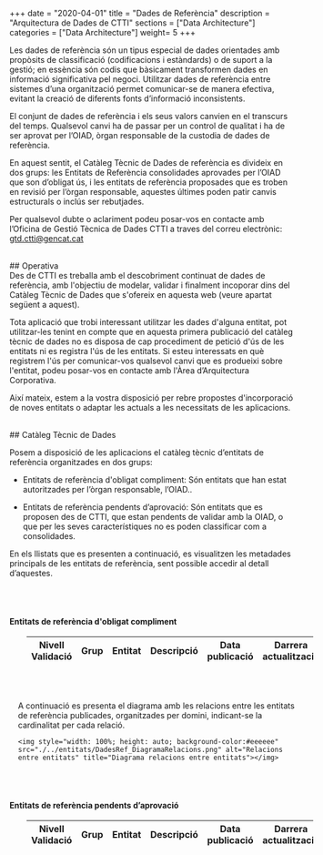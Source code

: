 +++
date        = "2020-04-01"
title       = "Dades de Referència"
description = "Arquitectura de Dades de CTTI"
sections    = ["Data Architecture"]
categories  = ["Data Architecture"]
weight= 5
+++

Les dades de referència són un tipus especial de dades orientades amb propòsits de classificació (codificacions i estàndards) o de suport a la gestió; en essència són codis que bàsicament transformen dades en informació significativa pel negoci. Utilitzar dades de referència entre sistemes d’una organització permet comunicar-se de manera efectiva, evitant la creació de diferents fonts d’informació inconsistents.

El conjunt de dades de referència i els seus valors canvien en el transcurs del temps. Qualsevol canvi ha de passar per un control de qualitat i ha de ser aprovat per l’OIAD, òrgan responsable de la custodia de dades de referència. 

En aquest sentit, el Catàleg Tècnic de Dades de referència es divideix en dos grups: les Entitats de Referència consolidades aprovades per l’OIAD que son d’obligat ús, i les entitats de referència proposades que es troben en revisió per l’òrgan responsable, aquestes últimes poden patir canvis estructurals o inclús ser rebutjades.

Per qualsevol dubte o aclariment podeu posar-vos en contacte amb l’Oficina de Gestió Tècnica de Dades CTTI a traves del correu electrònic: gtd.ctti@gencat.cat



<br/>
## Operativa
<br/>
Des de CTTI es treballa amb el descobriment continuat de dades de referència, amb l'objectiu de modelar, validar i finalment incoporar dins del Catàleg Tècnic de Dades que s'ofereix en aquesta web (veure apartat següent a aquest).

Tota aplicació que trobi interessant utilitzar les dades d'alguna entitat, pot utilitzar-les tenint en compte que en aquesta primera publicació del catàleg tècnic de dades no es disposa de cap procediment de petició d'ús de les entitats ni es registra l'ús de les entitats. Si esteu interessats en què registrem l'ús per comunicar-vos qualsevol canvi que es produeixi sobre l'entitat, podeu posar-vos en contacte amb l'Àrea d’Arquitectura Corporativa.

Així mateix, estem a la vostra disposició per rebre propostes d'incorporació de noves entitats o adaptar les actuals a les necessitats de les aplicacions.



<br/>
## Catàleg Tècnic de Dades
<br/>

Posem a disposició de les aplicacions el catàleg tècnic d’entitats de referència organitzades en dos grups:

- Entitats de referència d'obligat compliment: Són entitats que han estat autoritzades per l’òrgan responsable, l’OIAD..

- Entitats de referència pendents d’aprovació: Són entitats que es proposen des de CTTI, que estan pendents de validar amb la OIAD, o que per les seves característiques no es poden classificar com a consolidades.

En els llistats que es presenten a continuació, es visualitzen les metadades principals de les entitats de referència, sent possible accedir al detall d’aquestes.


<style>
.myButton {
  -moz-box-shadow: 0px 0px 0px -13px #9fb4f2;
  -webkit-box-shadow: 0px 0px 0px -13px #9fb4f2;
  box-shadow: 0px 0px 0px -13px #9fb4f2;
  background:-webkit-gradient(linear, left top, left bottom, color-stop(0.05, #7892c2), color-stop(1, #476e9e));
  background:-moz-linear-gradient(top, #7892c2 5%, #476e9e 100%);
  background:-webkit-linear-gradient(top, #7892c2 5%, #476e9e 100%);
  background:-o-linear-gradient(top, #7892c2 5%, #476e9e 100%);
  background:-ms-linear-gradient(top, #7892c2 5%, #476e9e 100%);
  background:linear-gradient(to bottom, #7892c2 5%, #476e9e 100%);
  filter:progid:DXImageTransform.Microsoft.gradient(startColorstr='#7892c2', endColorstr='#476e9e',GradientType=0);
  background-color:#7892c2;
  -moz-border-radius:42px;
  -webkit-border-radius:42px;
  border-radius:42px;
  border:1px solid #4e6096;
  display:inline-block;
  cursor:pointer;
  color:#ffffff;
  font-family:Arial;
  font-size:14px;
  padding:0px 40px;
  text-decoration:none;
  text-shadow:0px 1px 0px #283966;
}
.myButton:hover {
  background:-webkit-gradient(linear, left top, left bottom, color-stop(0.05, #476e9e), color-stop(1, #7892c2));
  background:-moz-linear-gradient(top, #476e9e 5%, #7892c2 100%);
  background:-webkit-linear-gradient(top, #476e9e 5%, #7892c2 100%);
  background:-o-linear-gradient(top, #476e9e 5%, #7892c2 100%);
  background:-ms-linear-gradient(top, #476e9e 5%, #7892c2 100%);
  background:linear-gradient(to bottom, #476e9e 5%, #7892c2 100%);
  filter:progid:DXImageTransform.Microsoft.gradient(startColorstr='#476e9e', endColorstr='#7892c2',GradientType=0);
  background-color:#476e9e;
}
.myButton:active {
  position:relative;
  top:1px;
}

</style>

<script type="text/javascript">
  $(document).ready(function() {  

    var tcons =  $('#tabvalidades').DataTable( {
      "ajax": './json/entitats.json',
	  "deferRender": true,
      "bFilter": true,
      "autoWidth": true,
      "scrollY": "450px",
      "scrollCollapse": true,
      "paging": false,
      "ordering": false,
      //"pageLength": 10,
      //"order": [[ 0, 'asc' ]],
      //"info":     false,
	  "language":{
                "search" : "<strong>Cerca:</strong> ",
                "infoEmpty": "No hi ha entitats",
                "zeroRecords": "No s'han trobat entitats",
                "infoFiltered":   "_END_ entitats consolidades d'un total _MAX_ entitats publicades",
                "info": ""
        },
	  "columns": [
          { data: 15 }, { data: 0 }, { data: 1 }, { data: 2 }, { data: 3 }, { data: 16 }, { data: "" }
           ],
      "columnDefs": [ 
	        {"targets": -1, "data": null, "defaultContent": "<button class=\"myButton\">Detall</button>" },
            {"targets": [ 0 ], "visible": false },
            {"targets": [ 4 ], "visible": false }
             ],
       "searchCols": [
                { "search": "Consolidat" }, null,  null, null, null, null, null
		  ]
    } );
	
    $('#tabvalidades tbody').on('click', 'button', function () {
        //var data = tcons.row( this ).data();
        var data = tcons.row( $(this).parents('tr') ).data();
        
        //console.log(data);
        //alert( 'You clicked on '+data[0]+'\'s row' );
        console.log("save data");
        console.log(data);
        localStorage.setItem('data', JSON.stringify(data));

        window.location = "../da/detallrefdades";
    } );

  
    var table =  $('#tabpendents').DataTable( {
      "ajax": './json/entitats.json',
      "deferRender": true,
      "bFilter": true,
      "autoWidth": true,
      "scrollY": "450px",
      "scrollCollapse": true,
      "paging": false,
      "ordering": false,
      //"pageLength": 10,
      //"order": [[ 0, 'asc' ]],
      //"info":     false,
	  "language":{
                "search" : "<strong>Cerca:</strong>",
                "infoEmpty": "No hi ha entitats",
                "zeroRecords": "No s'han trobat entitats",
                "infoFiltered":   "_END_ entitats d'un total _MAX_ entitats publicades",
                "info": ""
        },
	  "columns": [
          { data: 15 }, { data: 0 }, { data: 1 }, { data: 2 }, { data: 3 }, { data: 16 }, { data: "" }
           ],
      "columnDefs": [ 
	        {"targets": -1, "data": null, "defaultContent": "<button class=\"myButton\">Detall</button>" },
            {"targets": [ 0 ], "visible": false },
            {"targets": [ 4 ], "visible": false }
              ],
	  "searchCols": [
                { "search": "Pendent" }, null,  null, null, null, null, null
		  ]
    } );
     $('#tabpendents tbody').on('click', 'button', function () {
        //var data = table.row( this ).data();
        var data = table.row( $(this).parents('tr') ).data();
        
        //console.log(data);
        //alert( 'You clicked on '+data[0]+'\'s row' );
        console.log("save data");
        console.log(data);
        localStorage.setItem('data', JSON.stringify(data));

        window.location = "../da/detallrefdades";
    } );

    $('.dataTables_filter').css('float','right');  
    $('.dataTables_filter').css('padding-right','20px');  
    $('.dataTables_filter').css('padding-bottom','10px');
	
	$('.dataTables_info').css('padding-top','20px'); 
	
    $('article table').css('margin','0');
    
});
</script>

<br/><br/>
####  Entitats de referència d'obligat compliment 

<div style="width:100%; padding-left:30px">
<table id="tabvalidades" class="hover" style="width:100%">
        <thead>
            <tr>
                <th>Nivell Validació</th>
                <th>Grup</th>
                <th>Entitat</th>
                <th style="width:40%">Descripció</th>
                <th>Data publicació</th>
                <th>Darrera actualització</th>
                <th>Detall</th>
            </tr>
        </thead>
    </table>

<br/><br/>
</div>

<div style="width:100%; padding-left:15px">
A continuació es presenta el diagrama amb les relacions entre les entitats de referència publicades, organitzades per domini, indicant-se la cardinalitat per cada relació.
<br/>

    <img style="width: 100%; height: auto; background-color:#eeeeee" src="./../entitats/DadesRef_DiagramaRelacions.png" alt="Relacions entre entitats" title="Diagrama relacions entre entitats"></img>
	
</div>


<br/><br/>
#### Entitats de referència pendents d’aprovació

<div style="width:100%; padding-left:30px">
<table id="tabpendents" class="hover" style="width:100%">
        <thead>
            <tr>
                <th>Nivell Validació</th>
                <th>Grup</th>
                <th>Entitat</th>
                <th style="width:40%">Descripció</th>
                <th>Data publicació</th>
                <th>Darrera actualització</th>
                <th>Detall</th>
            </tr>
        </thead>
    </table>
</div>



<script src="https://code.jquery.com/jquery-3.3.1.js" type="text/javascript"></script>
<script src="https://cdn.datatables.net/1.10.19/js/jquery.dataTables.min.js" type="text/javascript"></script>
  
<script src="https://qualitat.solucions.gencat.cat/js/imageMapResizer.min.js" type="text/javascript"></script>
<script src="https://qualitat.solucions.gencat.cat/js/imageMapResizer.min.js" type="text/javascript"></script>
